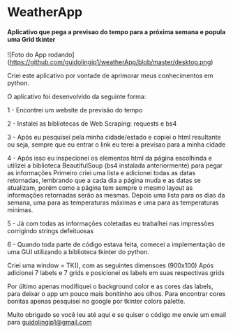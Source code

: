 # WeatherApp
#### Aplicativo que pega a previsao do tempo para a próxima semana e popula uma Grid tkinter

![Foto do App rodando] (https://github.com/guidolingip1/weatherApp/blob/master/desktop.png) 



Criei este aplicativo por vontade de aprimorar meus conhecimentos em python.

O aplicativo foi desenvolvido da seguinte forma:

1 - Encontrei um website de previsão do tempo

2 - Instalei as bibliotecas de Web Scraping: requests e bs4

3 - Após eu pesquisei pela minha cidade/estado e copiei o html resultante
ou seja, sempre que eu entrar o link eu terei a previsao para a minha cidade

4 - Após isso eu inspecionei os elementos html da página escolhinda e utilizei a biblioteca BeautifulSoup (bs4 instalada anteriormente) para pegar as informações
Primeiro criei uma lista e adicionei todas as datas retornadas, lembrando que a cada dia a página muda e as datas se atualizam, porém como a página tem sempre o mesmo layout as informações retornadas serão as mesmas.
Depois uma lista para os dias da semana, uma para as temperaturas máximas e uma para as temperaturas mínimas.

5 - Já com todas as informações coletadas eu trabalhei nas impressões corrigindo strings defeituosas

6 - Quando toda parte de código estava feita, comecei a implementação de uma GUI utilizando a biblioteca tkinter do python.

Criei uma window = TK(), com as seguintes dimensoes (900x100)
Após adicionei 7 labels e 7 grids e posicionei os labels em suas respectivas grids

Por último apenas modifiquei o background color e as cores das labels, para deixar o app um pouco mais bonitinho aos olhos.
Para encontrar cores bonitas apenas pesquisei no google por tkinter colors palette.

Muito obrigado se você leu até aqui e se quiser o código me envie um email para guidolingip1@gmail.com
